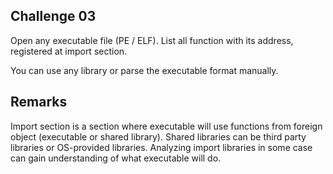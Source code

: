 ## Challenge 03

Open any executable file (PE / ELF). List all function with its address, registered at import section.

You can use any library or parse the executable format manually.

## Remarks

Import section is a section where executable will use functions from foreign object (executable or shared library). Shared libraries can be third party libraries or OS-provided libraries. Analyzing import libraries in some case can gain understanding of what executable will do.